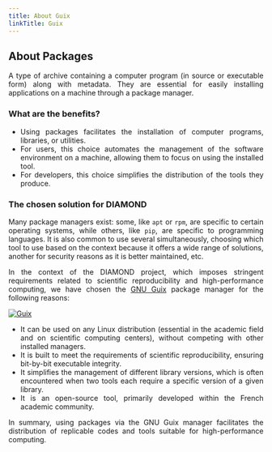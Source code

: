 ```yaml
---
title: About Guix
linkTitle: Guix
---
```


<div align="justify">

## About Packages

A type of archive containing a computer program (in source or executable form) along with metadata. They are essential for easily installing applications on a machine through a package manager.

### What are the benefits?

- Using packages facilitates the installation of computer programs, libraries, or utilities.
- For users, this choice automates the management of the software environment on a machine, allowing them to focus on using the installed tool.
- For developers, this choice simplifies the distribution of the tools they produce.

### The chosen solution for DIAMOND

Many package managers exist: some, like `apt` or `rpm`, are specific to certain operating systems, while others, like `pip`, are specific to programming languages. It is also common to use several simultaneously, choosing which tool to use based on the context because it offers a wide range of solutions, another for security reasons as it is better maintained, etc.

In the context of the DIAMOND project, which imposes stringent requirements related to scientific reproducibility and high-performance computing, we have chosen the [GNU Guix](https://guix.gnu.org) package manager for the following reasons:

<a href="https://guix.gnu.org" target="_blank">
  <img alt="Guix" class="logo-guix about"/>
</a>

- It can be used on any Linux distribution (essential in the academic field and on scientific computing centers), without competing with other installed managers.
- It is built to meet the requirements of scientific reproducibility, ensuring bit-by-bit executable integrity.
- It simplifies the management of different library versions, which is often encountered when two tools each require a specific version of a given library.
- It is an open-source tool, primarily developed within the French academic community.

In summary, using packages via the GNU Guix manager facilitates the distribution of replicable codes and tools suitable for high-performance computing.

</div>
